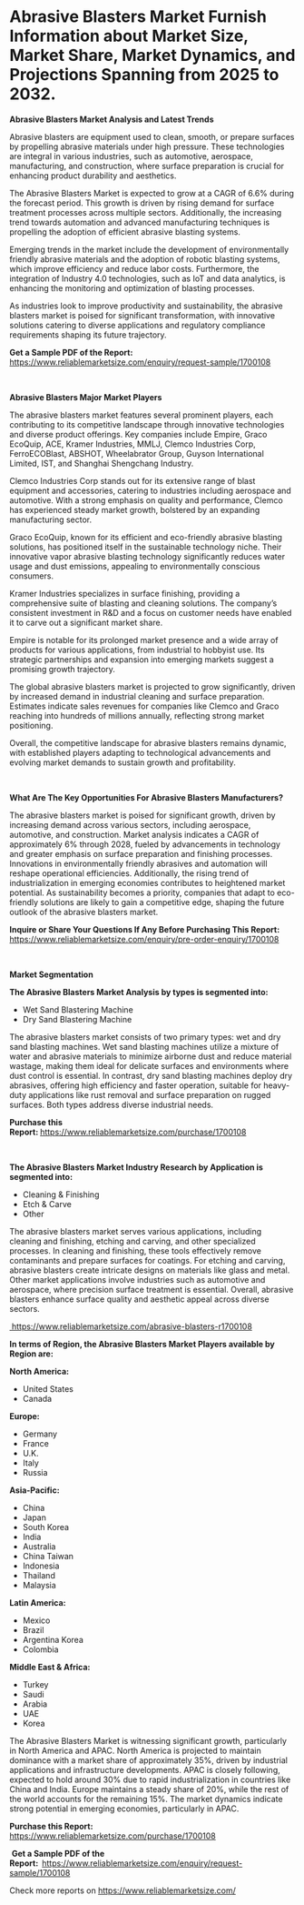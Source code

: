 <p><h1>Abrasive Blasters Market Furnish Information about Market Size, Market Share, Market Dynamics, and Projections Spanning from 2025 to 2032.</h1></p><p><strong>Abrasive Blasters Market Analysis and Latest Trends</strong></p>
<p><p>Abrasive blasters are equipment used to clean, smooth, or prepare surfaces by propelling abrasive materials under high pressure. These technologies are integral in various industries, such as automotive, aerospace, manufacturing, and construction, where surface preparation is crucial for enhancing product durability and aesthetics. </p><p>The Abrasive Blasters Market is expected to grow at a CAGR of 6.6% during the forecast period. This growth is driven by rising demand for surface treatment processes across multiple sectors. Additionally, the increasing trend towards automation and advanced manufacturing techniques is propelling the adoption of efficient abrasive blasting systems. </p><p>Emerging trends in the market include the development of environmentally friendly abrasive materials and the adoption of robotic blasting systems, which improve efficiency and reduce labor costs. Furthermore, the integration of Industry 4.0 technologies, such as IoT and data analytics, is enhancing the monitoring and optimization of blasting processes. </p><p>As industries look to improve productivity and sustainability, the abrasive blasters market is poised for significant transformation, with innovative solutions catering to diverse applications and regulatory compliance requirements shaping its future trajectory.</p></p>
<p><strong>Get a Sample PDF of the Report:&nbsp;</strong> <a href="https://www.reliablemarketsize.com/enquiry/request-sample/1700108?utm_campaign=2889&utm_medium=2&utm_source=Github&utm_content=ia&utm_term=08042025&utm_id=abrasive-blasters">https://www.reliablemarketsize.com/enquiry/request-sample/1700108</a></p>
<p>&nbsp;</p>
<p><strong>Abrasive Blasters Major Market Players</strong></p>
<p><p>The abrasive blasters market features several prominent players, each contributing to its competitive landscape through innovative technologies and diverse product offerings. Key companies include Empire, Graco EcoQuip, ACE, Kramer Industries, MMLJ, Clemco Industries Corp, FerroECOBlast, ABSHOT, Wheelabrator Group, Guyson International Limited, IST, and Shanghai Shengchang Industry. </p><p>Clemco Industries Corp stands out for its extensive range of blast equipment and accessories, catering to industries including aerospace and automotive. With a strong emphasis on quality and performance, Clemco has experienced steady market growth, bolstered by an expanding manufacturing sector.</p><p>Graco EcoQuip, known for its efficient and eco-friendly abrasive blasting solutions, has positioned itself in the sustainable technology niche. Their innovative vapor abrasive blasting technology significantly reduces water usage and dust emissions, appealing to environmentally conscious consumers.</p><p>Kramer Industries specializes in surface finishing, providing a comprehensive suite of blasting and cleaning solutions. The company’s consistent investment in R&D and a focus on customer needs have enabled it to carve out a significant market share.</p><p>Empire is notable for its prolonged market presence and a wide array of products for various applications, from industrial to hobbyist use. Its strategic partnerships and expansion into emerging markets suggest a promising growth trajectory.</p><p>The global abrasive blasters market is projected to grow significantly, driven by increased demand in industrial cleaning and surface preparation. Estimates indicate sales revenues for companies like Clemco and Graco reaching into hundreds of millions annually, reflecting strong market positioning.</p><p>Overall, the competitive landscape for abrasive blasters remains dynamic, with established players adapting to technological advancements and evolving market demands to sustain growth and profitability.</p></p>
<p>&nbsp;</p>
<p><strong>What Are The Key Opportunities For Abrasive Blasters Manufacturers?</strong></p>
<p><p>The abrasive blasters market is poised for significant growth, driven by increasing demand across various sectors, including aerospace, automotive, and construction. Market analysis indicates a CAGR of approximately 6% through 2028, fueled by advancements in technology and greater emphasis on surface preparation and finishing processes. Innovations in environmentally friendly abrasives and automation will reshape operational efficiencies. Additionally, the rising trend of industrialization in emerging economies contributes to heightened market potential. As sustainability becomes a priority, companies that adapt to eco-friendly solutions are likely to gain a competitive edge, shaping the future outlook of the abrasive blasters market.</p></p>
<p><strong>Inquire or Share Your Questions If Any Before Purchasing This Report:</strong> <a href="https://www.reliablemarketsize.com/enquiry/pre-order-enquiry/1700108?utm_campaign=2889&utm_medium=2&utm_source=Github&utm_content=ia&utm_term=08042025&utm_id=abrasive-blasters">https://www.reliablemarketsize.com/enquiry/pre-order-enquiry/1700108</a></p>
<p>&nbsp;</p>
<p><strong>Market Segmentation</strong></p>
<p><strong>The Abrasive Blasters Market Analysis by types is segmented into:</strong></p>
<p><ul><li>Wet Sand Blastering Machine</li><li>Dry Sand Blastering Machine</li></ul></p>
<p><p>The abrasive blasters market consists of two primary types: wet and dry sand blasting machines. Wet sand blasting machines utilize a mixture of water and abrasive materials to minimize airborne dust and reduce material wastage, making them ideal for delicate surfaces and environments where dust control is essential. In contrast, dry sand blasting machines deploy dry abrasives, offering high efficiency and faster operation, suitable for heavy-duty applications like rust removal and surface preparation on rugged surfaces. Both types address diverse industrial needs.</p></p>
<p><strong>Purchase this Report:&nbsp;</strong><a href="https://www.reliablemarketsize.com/purchase/1700108?utm_campaign=2889&utm_medium=2&utm_source=Github&utm_content=ia&utm_term=08042025&utm_id=abrasive-blasters">https://www.reliablemarketsize.com/purchase/1700108</a></p>
<p>&nbsp;</p>
<p><strong>The Abrasive Blasters Market Industry Research by Application is segmented into:</strong></p>
<p><ul><li>Cleaning & Finishing</li><li>Etch & Carve</li><li>Other</li></ul></p>
<p><p>The abrasive blasters market serves various applications, including cleaning and finishing, etching and carving, and other specialized processes. In cleaning and finishing, these tools effectively remove contaminants and prepare surfaces for coatings. For etching and carving, abrasive blasters create intricate designs on materials like glass and metal. Other market applications involve industries such as automotive and aerospace, where precision surface treatment is essential. Overall, abrasive blasters enhance surface quality and aesthetic appeal across diverse sectors.</p></p>
<p><a href="https://www.reliablemarketsize.com/abrasive-blasters-r1700108?utm_campaign=2889&utm_medium=2&utm_source=Github&utm_content=ia&utm_term=08042025&utm_id=abrasive-blasters">&nbsp;https://www.reliablemarketsize.com/abrasive-blasters-r1700108</a></p>
<p><strong>In terms of Region, the Abrasive Blasters Market Players available by Region are:</strong></p>
<p>
    <p> <strong> North America: </strong>
        <ul>
            <li>United States</li>
            <li>Canada</li>
        </ul>
        </p> 
    <p> <strong> Europe: </strong>
        <ul>
            <li>Germany</li>
            <li>France</li>
            <li>U.K.</li>
            <li>Italy</li>
            <li>Russia</li>
        </ul>
        </p> 
    <p> <strong> Asia-Pacific: </strong>
        <ul>
            <li>China</li>
            <li>Japan</li>
            <li>South Korea</li>
            <li>India</li>
            <li>Australia</li>
            <li>China Taiwan</li>
            <li>Indonesia</li>
            <li>Thailand</li>
            <li>Malaysia</li>
        </ul>
        </p> 
    <p> <strong> Latin America: </strong>
        <ul>
            <li>Mexico</li>
            <li>Brazil</li>
            <li>Argentina Korea</li>
            <li>Colombia</li>
        </ul>
        </p> 
    <p> <strong> Middle East & Africa: </strong>
        <ul>
            <li>Turkey</li>
            <li>Saudi</li>
            <li>Arabia</li>
            <li>UAE</li>
            <li>Korea</li>
        </ul>
    </p>
    </p>
<p><p>The Abrasive Blasters Market is witnessing significant growth, particularly in North America and APAC. North America is projected to maintain dominance with a market share of approximately 35%, driven by industrial applications and infrastructure developments. APAC is closely following, expected to hold around 30% due to rapid industrialization in countries like China and India. Europe maintains a steady share of 20%, while the rest of the world accounts for the remaining 15%. The market dynamics indicate strong potential in emerging economies, particularly in APAC.</p></p>
<p><strong>Purchase this Report: </strong><a href="https://www.reliablemarketsize.com/purchase/1700108?utm_campaign=2889&utm_medium=2&utm_source=Github&utm_content=ia&utm_term=08042025&utm_id=abrasive-blasters">https://www.reliablemarketsize.com/purchase/1700108</a></p>
<p>&nbsp;<strong>Get a Sample PDF of the Report:&nbsp;&nbsp;</strong><a href="https://www.reliablemarketsize.com/enquiry/request-sample/1700108?utm_campaign=2889&utm_medium=2&utm_source=Github&utm_content=ia&utm_term=08042025&utm_id=abrasive-blasters">https://www.reliablemarketsize.com/enquiry/request-sample/1700108</a></p>
<p><strong></strong></p>
<p>Check more reports on <a href="https://www.reliablemarketsize.com/?utm_campaign=2889&utm_medium=2&utm_source=Github&utm_content=ia&utm_term=08042025&utm_id=abrasive-blasters">https://www.reliablemarketsize.com/</a></p>